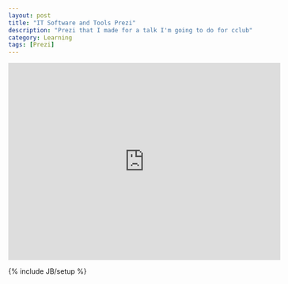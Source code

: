 ```yaml
---
layout: post
title: "IT Software and Tools Prezi"
description: "Prezi that I made for a talk I'm going to do for cclub"
category: Learning
tags: [Prezi]
---
```

<iframe id="iframe_container" frameborder="0" webkitallowfullscreen="" mozallowfullscreen="" allowfullscreen="" width="550" height="400" src="https://prezi.com/embed/oqnjbxzpt0jc/?bgcolor=ffffff&amp;lock_to_path=0&amp;autoplay=0&amp;autohide_ctrls=0&amp;PARENT_REQUEST_ID=9a1c979497e74b4d#"></iframe>

{% include JB/setup %}
